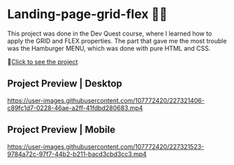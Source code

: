 # Landing-page-grid-flex 👩‍🚀

<p>This project was done in the Dev Quest course, where I learned how to apply the GRID and FLEX properties. The part that gave me the most trouble was the Hamburger MENU, which was done with pure HTML and CSS.</p>

📌<a href="https://xmurilo.github.io/Landing-page-grid-flex/">Click to see the project</a>

## Project Preview | Desktop

https://user-images.githubusercontent.com/107772420/227321406-c89fc1d7-0228-46ae-a2ff-41fdbd280683.mp4

## Project Preview | Mobile

https://user-images.githubusercontent.com/107772420/227321523-9784a72c-97f7-44b2-b211-bacd3cbd3cc3.mp4
